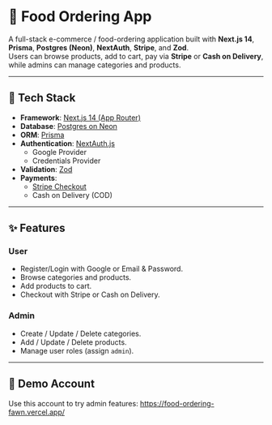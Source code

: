 # 🍔 Food Ordering App

A full-stack e-commerce / food-ordering application built with **Next.js 14**, **Prisma**, **Postgres (Neon)**, **NextAuth**, **Stripe**, and **Zod**.  
Users can browse products, add to cart, pay via **Stripe** or **Cash on Delivery**, while admins can manage categories and products.

---

## 🚀 Tech Stack
- **Framework**: [Next.js 14 (App Router)](https://nextjs.org/)
- **Database**: [Postgres on Neon](https://neon.tech/)
- **ORM**: [Prisma](https://www.prisma.io/)
- **Authentication**: [NextAuth.js](https://next-auth.js.org/)  
  - Google Provider  
  - Credentials Provider
- **Validation**: [Zod](https://zod.dev/)
- **Payments**:  
  - [Stripe Checkout](https://stripe.com/)  
  - Cash on Delivery (COD)

---

## ✨ Features
### User
- Register/Login with Google or Email & Password.
- Browse categories and products.
- Add products to cart.
- Checkout with Stripe or Cash on Delivery.

### Admin
- Create / Update / Delete categories.
- Add / Update / Delete products.
- Manage user roles (assign `admin`).

---

## 🔑 Demo Account
Use this account to try admin features:
https://food-ordering-fawn.vercel.app/
